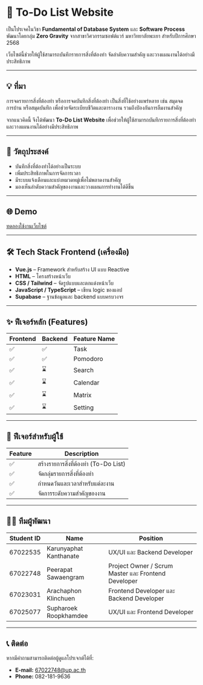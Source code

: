# 🚀 To-Do List Website

เป็นโปรเจคในวิชา **Fundamental of Database System** และ **Software Process**  
พัฒนาโดยกลุ่ม **Zero Gravity** จากสาขาวิศวกรรมซอฟต์แวร์ มหาวิทยาลัยพะเยา สำหรับปีการศึกษา 2568  

เว็บไซต์นี้ช่วยให้ผู้ใช้สามารถบันทึกรายการสิ่งที่ต้องทำ จัดลำดับความสำคัญ และวางแผนงานได้อย่างมีประสิทธิภาพ

---

## 💡 ที่มา
การจดรายการสิ่งที่ต้องทำ หรือการจดบันทึกสิ่งที่ต้องทำ เป็นสิ่งที่ใช้อย่างแพร่หลาย เช่น สมุดจดการบ้าน หรือสมุดบันทึก เพื่อช่วยจัดระเบียบชีวิตและตารางงาน รวมถึงป้องกันการลืมงานสำคัญ  

จากแนวคิดนี้ จึงได้พัฒนา **To-Do List Website** เพื่อช่วยให้ผู้ใช้สามารถบันทึกรายการสิ่งที่ต้องทำและวางแผนงานได้อย่างมีประสิทธิภาพ

---

## 🎯 วัตถุประสงค์
- บันทึกสิ่งที่ต้องทำได้อย่างเป็นระบบ
- เพิ่มประสิทธิภาพในการจัดการเวลา
- มีระบบแจ้งเตือนและแบ่งหมวดหมู่เพื่อไม่พลาดงานสำคัญ
- มองเห็นลำดับความสำคัญของงานและวางแผนการทำงานได้ดีขึ้น

---

## 🌐 Demo
[ทดลองใช้งานเว็บไซต์](https://gravityplan.vercel.app/)

---

## 🛠 Tech Stack Frontend (เครื่องมือ)
- **Vue.js** – Framework สำหรับสร้าง UI แบบ Reactive  
- **HTML** – โครงสร้างหน้าเว็บ  
- **CSS / Tailwind** – จัดรูปแบบและตกแต่งหน้าเว็บ  
- **JavaScript / TypeScript** – เขียน logic ของแอป  
- **Supabase** – ฐานข้อมูลและ backend แบบครบวงจร  

---

## ✨ ฟีเจอร์หลัก (Features)

| Frontend | Backend | Feature Name |
|----------|---------|-------------|
| ✅ | ✅ | Task |
| ✅ | ✅ | Pomodoro |
| ✅ | ⌛ | Search |
| ✅ | ⌛ | Calendar |
| ✅ | ⌛ | Matrix |
| ✅ | ⌛ | Setting |

---

## 📝 ฟีเจอร์สำหรับผู้ใช้

| Feature | Description |
|---------|------------|
| ✅ | สร้างรายการสิ่งที่ต้องทำ (To-Do List) |
| ✅ | จัดกลุ่มรายการสิ่งที่ต้องทำ |
| ✅ | กำหนดวันและเวลาสำหรับแต่ละงาน |
| ✅ | จัดการระดับความสำคัญของงาน |

---

## 👨‍💻 ทีมผู้พัฒนา

| Student ID  | Name | Position | 
|-------------|----------------------|----------------------|
| 67022535    | Karunyaphat Kanthanate  | UX/UI และ Backend Developer |
| 67022748    | Peerapat Sawaengram     | Project Owner / Scrum Master และ Frontend Developer |
| 67023031    | Arachaphon Klinchuen    | Frontend Developer และ Backend Developer |
| 67025077    | Supharoek Roopkhamdee   | UX/UI และ Frontend Developer |

---

## 📞 ติดต่อ
หากมีคำถามสามารถติดต่อผู้ดูแลโปรเจกต์ได้ที่:  
- **E-mail:** 67022748@up.ac.th  
- **Phone:** 082-181-9636
